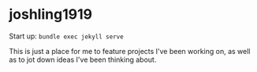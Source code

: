 # joshling1919

Start up: `bundle exec jekyll serve`

This is just a place for me to feature projects I've been working on, as well as to jot down ideas I've been thinking about.

